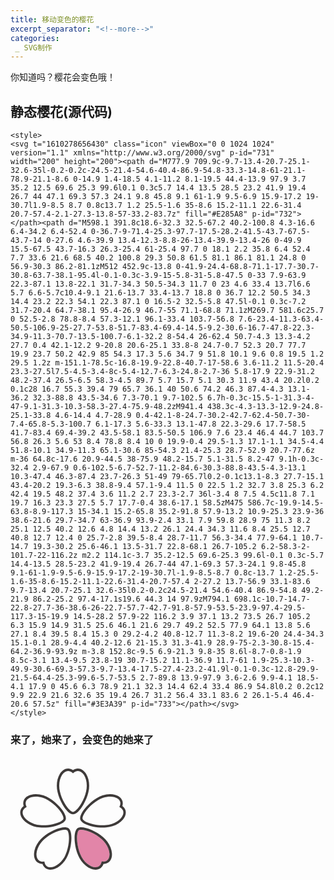 ```yaml
---
title: 移动变色的樱花
excerpt_separator: "<!--more-->"
categories:
 _ SVG制作
---
```

你知道吗？樱花会变色哦！
<!--more-->
## 静态樱花(源代码)
```
<style>
<svg t="1610278656430" class="icon" viewBox="0 0 1024 1024" version="1.1" xmlns="http://www.w3.org/2000/svg" p-id="731" width="200" height="200"><path d="M777.9 709.9c-9.7-13.4-20.7-25.1-32.6-35l-0.2-0.2c-24.5-21.4-54.6-40.4-86.9-54.8-33.3-14.8-61-21.1-78.9-21.1-8.6 0-14.9 1.4-18.5 4.1-11.2 8.1-19.5 44.4-13.9 97.9 3.7 35.2 12.5 69.6 25.3 99.6l0.1 0.3c5.7 14.4 13.5 28.5 23.2 41.9 19.4 26.7 44 47.1 69.3 57.3 24.1 9.8 45.8 9.1 61-1.9 9.5-6.9 15.9-17.2 19-30.7l1.9-8.5 8.7 0.8c13.7 1.2 25.5-1.6 35-8.6 15.2-11.1 22.6-31.4 20.7-57.4-2.1-27.3-13.8-57-33.2-83.7z" fill="#E285A8" p-id="732"></path><path d="M598.1 391.8c18.6-32.3 32.5-67.2 40.2-100.8 4.3-16.6 6.4-34.2 6.4-52.4 0-36.7-9-71.4-25.3-97.7-17.5-28.2-41.5-43.7-67.5-43.7-14 0-27.6 4.6-39.9 13.4-12.3-8.8-26-13.4-39.9-13.4-26 0-49.9 15.5-67.5 43.7-16.3 26.3-25.4 61-25.4 97.7 0 18.1 2.2 35.8 6.4 52.4 7.7 33.6 21.6 68.5 40.2 100.8 29.3 50.8 61.5 81.1 86.1 81.1 24.8 0 56.9-30.3 86.2-81.1zM512 452.9c-13.8 0-41.9-24.4-68.8-71.1-17.7-30.7-30.8-63.7-38.1-95.4l-0.1-0.3c-3.9-15-5.8-31-5.8-47.5 0-33 7.9-63.9 22.3-87.1 13.8-22.1 31.7-34.3 50.5-34.3 11.7 0 23 4.6 33.4 13.7l6.6 5.7 6.6-5.7c10.4-9.1 21.6-13.7 33.4-13.7 18.8 0 36.7 12.2 50.5 34.3 14.4 23.2 22.3 54.1 22.3 87.1 0 16.5-2 32.5-5.8 47.5l-0.1 0.3c-7.2 31.7-20.4 64.7-38.1 95.4-26.9 46.7-55 71.1-68.8 71.1zM269.7 581.6c25.7 0 52.5-2.8 78.8-8.4 57.3-12.1 96.1-33.4 103.7-56.8 7.6-23.4-11.3-63.4-50.5-106.9-25-27.7-53.8-51.7-83.4-69.4-14.5-9.2-30.6-16.7-47.8-22.3-34.9-11.3-70.7-13.5-100.7-6.1-32.2 8-54.4 26-62.4 50.7-4.3 13.3-4.2 27.7 0.4 42.1-12.2 9-20.8 20.6-25.1 33.8-8 24.7-0.7 52.3 20.7 77.7 19.9 23.7 50.2 42.9 85 54.3 17.3 5.6 34.7 9 51.8 10.1 9.6 0.8 19.5 1.2 29.5 1.2z m-151.1-78.5c-16.8-19.9-22.8-40.7-17-58.6 3.6-11.2 11.5-20.4 23.3-27.5l7.5-4.5-3.4-8c-5.4-12.7-6.3-24.8-2.7-36 5.8-17.9 22.9-31.2 48.2-37.4 26.5-6.5 58.3-4.5 89.7 5.7 15.7 5.1 30.3 11.9 43.4 20.2l0.2 0.1c28 16.7 55.3 39.4 79 65.7 36.1 40 50.6 74.2 46.3 87.4-4.3 13.1-36.2 32.3-88.8 43.5-34.6 7.3-70.1 9.7-102.5 6.7h-0.3c-15.5-1-31.3-4-47-9.1-31.3-10.3-58.3-27.4-75.9-48.2zM941.4 438.3c-4.3-13.3-12.9-24.8-25.1-33.8 4.6-14.4 4.7-28.9 0.4-42.1-8-24.7-30.2-42.7-62.4-50.7-30-7.4-65.8-5.3-100.7 6.1-17.3 5.6-33.3 13.1-47.8 22.3-29.6 17.7-58.5 41.7-83.4 69.4-39.2 43.5-58.1 83.5-50.5 106.9 7.6 23.4 46.4 44.7 103.7 56.8 26.3 5.6 53 8.4 78.8 8.4 10 0 19.9-0.4 29.5-1.3 17.1-1.1 34.5-4.4 51.8-10.1 34.9-11.3 65.1-30.6 85-54.3 21.4-25.3 28.7-52.9 20.7-77.6z m-36 64.8c-17.6 20.9-44.5 38-75.9 48.2-15.7 5.1-31.5 8.2-47 9.1h-0.3c-32.4 2.9-67.9 0.6-102.5-6.7-52.7-11.2-84.6-30.3-88.8-43.5-4.3-13.1 10.3-47.4 46.3-87.4 23.7-26.3 51-49 79-65.7l0.2-0.1c13.1-8.3 27.7-15.1 43.4-20.2 19.3-6.3 38.8-9.4 57.1-9.4 11.5 0 22.5 1.2 32.7 3.8 25.3 6.2 42.4 19.5 48.2 37.4 3.6 11.2 2.7 23.3-2.7 36l-3.4 8 7.5 4.5c11.8 7.1 19.7 16.3 23.3 27.5 5.7 17.7-0.4 38.6-17.1 58.5zM475 586.7c-19.9-14.5-63.8-8.9-117.3 15-34.1 15.2-65.8 35.2-91.8 57.9-13.2 10.9-25.3 23.9-36 38.6-21.6 29.7-34.7 63-36.9 93.9-2.4 33.1 7.9 59.8 28.9 75 11.3 8.2 25.1 12.5 40.2 12.6 4.8 14.4 13.2 26.1 24.4 34.3 11.6 8.4 25.5 12.7 40.8 12.7 12.4 0 25.7-2.8 39.5-8.4 28.7-11.7 56.3-34.4 77.9-64.1 10.7-14.7 19.3-30.2 25.6-46.1 13.5-31.7 22.8-68.1 26.7-105.2 6.2-58.3-2-101.7-22-116.2z m2.2 114.1c-3.7 35.2-12.5 69.6-25.3 99.6l-0.1 0.3c-5.7 14.4-13.5 28.5-23.2 41.9-19.4 26.7-44 47.1-69.3 57.3-24.1 9.8-45.8 9.1-61-1.9-9.5-6.9-15.9-17.2-19-30.7l-1.9-8.5-8.7 0.8c-13.7 1.2-25.5-1.6-35-8.6-15.2-11.1-22.6-31.4-20.7-57.4 2-27.2 13.7-56.9 33.1-83.6 9.7-13.4 20.7-25.1 32.6-35l0.2-0.2c24.5-21.4 54.6-40.4 86.9-54.8 49.2-21.9 86.2-25.2 97.4-17.1s19.6 44.3 14 97.9zM794.1 698.1c-10.7-14.7-22.8-27.7-36-38.6-26-22.7-57.7-42.7-91.8-57.9-53.5-23.9-97.4-29.5-117.3-15-19.9 14.5-28.2 57.9-22 116.2 3.9 37.1 13.2 73.5 26.7 105.2 6.3 15.9 14.9 31.5 25.6 46.1 21.6 29.7 49.2 52.5 77.9 64.1 13.8 5.6 27.1 8.4 39.5 8.4 15.3 0 29.2-4.2 40.8-12.7 11.3-8.2 19.6-20 24.4-34.3 15.1-0.1 28.9-4.4 40.2-12.6 21-15.3 31.3-41.9 28.9-75-2.3-30.8-15.4-64.2-36.9-93.9z m-3.8 152.8c-9.5 6.9-21.3 9.8-35 8.6l-8.7-0.8-1.9 8.5c-3.1 13.4-9.5 23.8-19 30.7-15.2 11.1-36.9 11.7-61 1.9-25.3-10.3-49.9-30.6-69.3-57.3-9.7-13.4-17.5-27.4-23.2-41.9l-0.1-0.3c-12.8-29.9-21.5-64.4-25.3-99.6-5.7-53.5 2.7-89.8 13.9-97.9 3.6-2.6 9.9-4.1 18.5-4.1 17.9 0 45.6 6.3 78.9 21.1 32.3 14.4 62.4 33.4 86.9 54.8l0.2 0.2c12 9.9 22.9 21.6 32.6 35 19.4 26.7 31.2 56.4 33.1 83.6 2 26.1-5.4 46.4-20.6 57.5z" fill="#3E3A39" p-id="733"></path></svg>
</style>
```
### 来了，她来了，会变色的她来了
<style>
.Cherry Tree svg {width: 100px;
                height: 100px;
		  fill: black;
		  left: 0;
		  top: 0;
		  position: relative;
		  animation:a 3s infinite;
}
@keyframes a {
	        0% {fill: white; left:0px; top:0px;}
			25% {fill: blue; left:300px; top:0px;}
			50% {fill: pink; left:300px; top:300px;}
			75% {fill: yellow; left:0px; top:300px;}
			100% {fill: black; left:0px; top:0px;}
}
</style>
<div class="Cherry Tree">
<svg t="1610278656430" class="icon" viewBox="0 0 1024 1024" version="1.1" xmlns="http://www.w3.org/2000/svg" p-id="731" width="200" height="200"><path d="M777.9 709.9c-9.7-13.4-20.7-25.1-32.6-35l-0.2-0.2c-24.5-21.4-54.6-40.4-86.9-54.8-33.3-14.8-61-21.1-78.9-21.1-8.6 0-14.9 1.4-18.5 4.1-11.2 8.1-19.5 44.4-13.9 97.9 3.7 35.2 12.5 69.6 25.3 99.6l0.1 0.3c5.7 14.4 13.5 28.5 23.2 41.9 19.4 26.7 44 47.1 69.3 57.3 24.1 9.8 45.8 9.1 61-1.9 9.5-6.9 15.9-17.2 19-30.7l1.9-8.5 8.7 0.8c13.7 1.2 25.5-1.6 35-8.6 15.2-11.1 22.6-31.4 20.7-57.4-2.1-27.3-13.8-57-33.2-83.7z" fill="#E285A8" p-id="732"></path><path d="M598.1 391.8c18.6-32.3 32.5-67.2 40.2-100.8 4.3-16.6 6.4-34.2 6.4-52.4 0-36.7-9-71.4-25.3-97.7-17.5-28.2-41.5-43.7-67.5-43.7-14 0-27.6 4.6-39.9 13.4-12.3-8.8-26-13.4-39.9-13.4-26 0-49.9 15.5-67.5 43.7-16.3 26.3-25.4 61-25.4 97.7 0 18.1 2.2 35.8 6.4 52.4 7.7 33.6 21.6 68.5 40.2 100.8 29.3 50.8 61.5 81.1 86.1 81.1 24.8 0 56.9-30.3 86.2-81.1zM512 452.9c-13.8 0-41.9-24.4-68.8-71.1-17.7-30.7-30.8-63.7-38.1-95.4l-0.1-0.3c-3.9-15-5.8-31-5.8-47.5 0-33 7.9-63.9 22.3-87.1 13.8-22.1 31.7-34.3 50.5-34.3 11.7 0 23 4.6 33.4 13.7l6.6 5.7 6.6-5.7c10.4-9.1 21.6-13.7 33.4-13.7 18.8 0 36.7 12.2 50.5 34.3 14.4 23.2 22.3 54.1 22.3 87.1 0 16.5-2 32.5-5.8 47.5l-0.1 0.3c-7.2 31.7-20.4 64.7-38.1 95.4-26.9 46.7-55 71.1-68.8 71.1zM269.7 581.6c25.7 0 52.5-2.8 78.8-8.4 57.3-12.1 96.1-33.4 103.7-56.8 7.6-23.4-11.3-63.4-50.5-106.9-25-27.7-53.8-51.7-83.4-69.4-14.5-9.2-30.6-16.7-47.8-22.3-34.9-11.3-70.7-13.5-100.7-6.1-32.2 8-54.4 26-62.4 50.7-4.3 13.3-4.2 27.7 0.4 42.1-12.2 9-20.8 20.6-25.1 33.8-8 24.7-0.7 52.3 20.7 77.7 19.9 23.7 50.2 42.9 85 54.3 17.3 5.6 34.7 9 51.8 10.1 9.6 0.8 19.5 1.2 29.5 1.2z m-151.1-78.5c-16.8-19.9-22.8-40.7-17-58.6 3.6-11.2 11.5-20.4 23.3-27.5l7.5-4.5-3.4-8c-5.4-12.7-6.3-24.8-2.7-36 5.8-17.9 22.9-31.2 48.2-37.4 26.5-6.5 58.3-4.5 89.7 5.7 15.7 5.1 30.3 11.9 43.4 20.2l0.2 0.1c28 16.7 55.3 39.4 79 65.7 36.1 40 50.6 74.2 46.3 87.4-4.3 13.1-36.2 32.3-88.8 43.5-34.6 7.3-70.1 9.7-102.5 6.7h-0.3c-15.5-1-31.3-4-47-9.1-31.3-10.3-58.3-27.4-75.9-48.2zM941.4 438.3c-4.3-13.3-12.9-24.8-25.1-33.8 4.6-14.4 4.7-28.9 0.4-42.1-8-24.7-30.2-42.7-62.4-50.7-30-7.4-65.8-5.3-100.7 6.1-17.3 5.6-33.3 13.1-47.8 22.3-29.6 17.7-58.5 41.7-83.4 69.4-39.2 43.5-58.1 83.5-50.5 106.9 7.6 23.4 46.4 44.7 103.7 56.8 26.3 5.6 53 8.4 78.8 8.4 10 0 19.9-0.4 29.5-1.3 17.1-1.1 34.5-4.4 51.8-10.1 34.9-11.3 65.1-30.6 85-54.3 21.4-25.3 28.7-52.9 20.7-77.6z m-36 64.8c-17.6 20.9-44.5 38-75.9 48.2-15.7 5.1-31.5 8.2-47 9.1h-0.3c-32.4 2.9-67.9 0.6-102.5-6.7-52.7-11.2-84.6-30.3-88.8-43.5-4.3-13.1 10.3-47.4 46.3-87.4 23.7-26.3 51-49 79-65.7l0.2-0.1c13.1-8.3 27.7-15.1 43.4-20.2 19.3-6.3 38.8-9.4 57.1-9.4 11.5 0 22.5 1.2 32.7 3.8 25.3 6.2 42.4 19.5 48.2 37.4 3.6 11.2 2.7 23.3-2.7 36l-3.4 8 7.5 4.5c11.8 7.1 19.7 16.3 23.3 27.5 5.7 17.7-0.4 38.6-17.1 58.5zM475 586.7c-19.9-14.5-63.8-8.9-117.3 15-34.1 15.2-65.8 35.2-91.8 57.9-13.2 10.9-25.3 23.9-36 38.6-21.6 29.7-34.7 63-36.9 93.9-2.4 33.1 7.9 59.8 28.9 75 11.3 8.2 25.1 12.5 40.2 12.6 4.8 14.4 13.2 26.1 24.4 34.3 11.6 8.4 25.5 12.7 40.8 12.7 12.4 0 25.7-2.8 39.5-8.4 28.7-11.7 56.3-34.4 77.9-64.1 10.7-14.7 19.3-30.2 25.6-46.1 13.5-31.7 22.8-68.1 26.7-105.2 6.2-58.3-2-101.7-22-116.2z m2.2 114.1c-3.7 35.2-12.5 69.6-25.3 99.6l-0.1 0.3c-5.7 14.4-13.5 28.5-23.2 41.9-19.4 26.7-44 47.1-69.3 57.3-24.1 9.8-45.8 9.1-61-1.9-9.5-6.9-15.9-17.2-19-30.7l-1.9-8.5-8.7 0.8c-13.7 1.2-25.5-1.6-35-8.6-15.2-11.1-22.6-31.4-20.7-57.4 2-27.2 13.7-56.9 33.1-83.6 9.7-13.4 20.7-25.1 32.6-35l0.2-0.2c24.5-21.4 54.6-40.4 86.9-54.8 49.2-21.9 86.2-25.2 97.4-17.1s19.6 44.3 14 97.9zM794.1 698.1c-10.7-14.7-22.8-27.7-36-38.6-26-22.7-57.7-42.7-91.8-57.9-53.5-23.9-97.4-29.5-117.3-15-19.9 14.5-28.2 57.9-22 116.2 3.9 37.1 13.2 73.5 26.7 105.2 6.3 15.9 14.9 31.5 25.6 46.1 21.6 29.7 49.2 52.5 77.9 64.1 13.8 5.6 27.1 8.4 39.5 8.4 15.3 0 29.2-4.2 40.8-12.7 11.3-8.2 19.6-20 24.4-34.3 15.1-0.1 28.9-4.4 40.2-12.6 21-15.3 31.3-41.9 28.9-75-2.3-30.8-15.4-64.2-36.9-93.9z m-3.8 152.8c-9.5 6.9-21.3 9.8-35 8.6l-8.7-0.8-1.9 8.5c-3.1 13.4-9.5 23.8-19 30.7-15.2 11.1-36.9 11.7-61 1.9-25.3-10.3-49.9-30.6-69.3-57.3-9.7-13.4-17.5-27.4-23.2-41.9l-0.1-0.3c-12.8-29.9-21.5-64.4-25.3-99.6-5.7-53.5 2.7-89.8 13.9-97.9 3.6-2.6 9.9-4.1 18.5-4.1 17.9 0 45.6 6.3 78.9 21.1 32.3 14.4 62.4 33.4 86.9 54.8l0.2 0.2c12 9.9 22.9 21.6 32.6 35 19.4 26.7 31.2 56.4 33.1 83.6 2 26.1-5.4 46.4-20.6 57.5z" fill="#3E3A39" p-id="733"></path></svg>